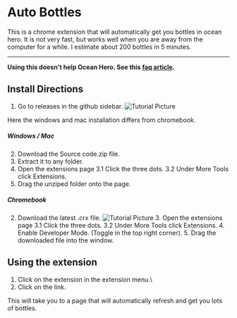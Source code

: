 # Auto Bottles

This is a chrome extension that will automatically get you bottles in ocean hero.
It is not very fast, but works well when you are away from the computer for a while.
I estimate about 200 bottles in 5 minutes.

---

**Using this doesn't help Ocean Hero. See this [faq article](https://oceanhero.zendesk.com/hc/en-us/articles/360012009979-Can-I-generate-searches-with-bots-or-do-many-random-manual-searches-).**

## Install Directions

1. Go to releases in the github sidebar.
   ![Tutorial Picture](https://www.calebherring.ga/assets/img/auto-bottles-releases.png)

Here the windows and mac installation differs from chromebook.

##### Windows / Mac

2. Download the Source code.zip file.
3. Extract it to any folder.
4. Open the extensions page
   3.1 Click the three dots.
   3.2 Under More Tools click Extensions.
5. Drag the unziped folder onto the page.

##### Chromebook 
2. Download the latest .crx file.
![Tutorial Picture](https://www.calebherring.ga/assets/img/auto-bottles-realse-files.png) 3. Open the extensions page
3.1 Click the three dots.
3.2 Under More Tools click Extensions. 4. Enable Developer Mode. (Toggle in the top right corner). 5. Drag the downloaded file into the window.

## Using the extension

1. Click on the extension in the extension menu.\
2. Click on the link.

This will take you to a page that will automatically refresh and get you lots of bottles.
